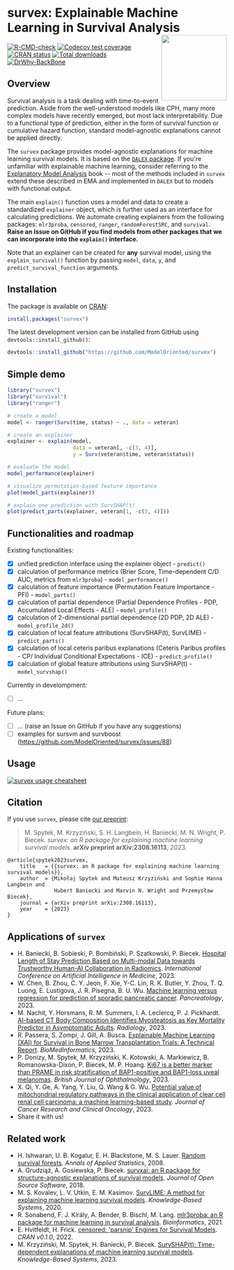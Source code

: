 # survex: Explainable Machine Learning in Survival Analysis <img src="man/figures/survex.png" align="right" width="150px"/>

[![R-CMD-check](https://github.com/ModelOriented/survex/actions/workflows/R-CMD-check.yaml/badge.svg)](https://github.com/ModelOriented/survex/actions/workflows/R-CMD-check.yaml)
[![Codecov test coverage](https://codecov.io/gh/ModelOriented/survex/branch/main/graph/badge.svg)](https://app.codecov.io/gh/ModelOriented/survex?branch=main)
[![CRAN status](https://www.r-pkg.org/badges/version/survex)](https://cran.r-project.org/package=survex)
[![Total downloads](https://cranlogs.r-pkg.org/badges/grand-total/survex?color=orange)](https://cranlogs.r-pkg.org/badges/grand-total/survex)
[![DrWhy-BackBone](https://img.shields.io/badge/DrWhy-BackBone-373589)](http://drwhy.ai/#BackBone)


## Overview 

Survival analysis is a task dealing with time-to-event prediction. Aside from the well-understood models like CPH, many more complex models have recently emerged, but most lack interpretability. Due to a functional type of prediction, either in the form of survival function or cumulative hazard function, standard model-agnostic explanations cannot be applied directly.

The `survex` package provides model-agnostic explanations for machine learning survival models. It is based on the [`DALEX` package](https://github.com/ModelOriented/DALEX). If you're unfamiliar with explainable machine learning, consider referring to the [Explanatory Model Analysis](https://ema.drwhy.ai) book -- most of the methods included in `survex` extend these described in EMA and implemented in `DALEX` but to models with functional output. 

The main `explain()` function uses a model and data to create a standardized `explainer` object, which is further used as an interface for calculating predictions. We automate creating explainers from the following packages: `mlr3proba`, `censored`, `ranger`, `randomForestSRC`, and `survival`. **Raise an Issue on GitHub if you find models from other packages that we can incorporate into the `explain()` interface.**

Note that an explainer can be created for **any** survival model, using the `explain_survival()` function by passing `model`, `data`, `y`, and `predict_survival_function` arguments.


## Installation

The package is available on [CRAN](https://cran.r-project.org/package=survex):

```r
install.packages("survex")
```

The latest development version can be installed from GitHub using `devtools::install_github()`:

```r
devtools::install_github("https://github.com/ModelOriented/survex")
```

## Simple demo

```r
library("survex")
library("survival")
library("ranger")

# create a model
model <- ranger(Surv(time, status) ~ ., data = veteran)

# create an explainer
explainer <- explain(model, 
                     data = veteran[, -c(3, 4)],
                     y = Surv(veteran$time, veteran$status))

# evaluate the model
model_performance(explainer)

# visualize permutation-based feature importance
plot(model_parts(explainer))

# explain one prediction with SurvSHAP(t)
plot(predict_parts(explainer, veteran[1, -c(3, 4)]))
```

## Functionalities and roadmap

Existing functionalities:
- [x] unified prediction interface using the explainer object - `predict()`
- [x] calculation of performance metrics (Brier Score, Time-dependent C/D AUC, metrics from `mlr3proba`) - `model_performance()`
- [x] calculation of feature importance (Permutation Feature Importance - PFI) - `model_parts()`
- [x] calculation of partial dependence (Partial Dependence Profiles - PDP, Accumulated Local Effects - ALE) - `model_profile()`
- [x] calculation of 2-dimensional partial dependence (2D PDP, 2D ALE) - `model_profile_2d()`
- [x] calculation of local feature attributions (SurvSHAP(t), SurvLIME) - `predict_parts()`
- [x] calculation of local ceteris paribus explanations (Ceteris Paribus profiles - CP/ Individual Conditional Expectations - ICE) - `predict_profile()`
- [x] calculation of global feature attributions using SurvSHAP(t) - `model_survshap()`

Currently in develompment:
- [ ] ...

Future plans:
- [ ] ... (raise an Issue on GitHub if you have any suggestions)
- [ ] examples for sursvm and survboost (https://github.com/ModelOriented/survex/issues/88)

## Usage

[![`survex` usage cheatsheet](man/figures/cheatsheet.png)](https://github.com/ModelOriented/survex/blob/main/misc/cheatsheet.pdf)


## Citation

If you use `survex`, please cite [our preprint](https://arxiv.org/abs/2308.16113):

> M. Spytek, M. Krzyziński, S. H. Langbein, H. Baniecki, M. N. Wright, P. Biecek. *survex: an R package for explaining machine learning survival models*. **arXiv preprint arXiv:2308.16113**, 2023.

```
@article{spytek2023survex,
    title   = {{survex: an R package for explaining machine learning survival models}},
    author  = {Mikołaj Spytek and Mateusz Krzyziński and Sophie Hanna Langbein and
               Hubert Baniecki and Marvin N. Wright and Przemysław Biecek},
    journal = {arXiv preprint arXiv:2308.16113},
    year    = {2023}
}
```

## Applications of `survex`

- H. Baniecki, B. Sobieski, P. Bombiński, P. Szatkowski, P. Biecek. [Hospital Length of Stay Prediction Based on Multi-modal Data towards Trustworthy Human-AI Collaboration in Radiomics](https://arxiv.org/abs/2303.09817). *International Conference on Artificial Intelligence in Medicine*, 2023.
- W. Chen, B. Zhou, C. Y. Jeon, F. Xie, Y-C. Lin, R. K. Butler, Y. Zhou, T. Q. Luong, E. Lustigova, J. R. Pisegna, B. U. Wu. [Machine learning versus regression for prediction of sporadic pancreatic cancer](https://doi.org/10.1016/j.pan.2023.04.009). *Pancreatology*, 2023.
- M. Nachit, Y. Horsmans, R. M. Summers, I. A. Leclercq, P. J. Pickhardt. [AI-based CT Body Composition Identifies Myosteatosis as Key Mortality Predictor in Asymptomatic Adults](https://doi.org/10.1148/radiol.222008). *Radiology*, 2023.
- R. Passera, S. Zompi, J. Gill, A. Busca. [Explainable Machine Learning (XAI) for Survival in Bone Marrow Transplantation Trials: A Technical Report](https://doi.org/10.3390/biomedinformatics3030048). *BioMedInformatics*, 2023.
- P. Donizy, M. Spytek, M. Krzyziński, K. Kotowski, A. Markiewicz, B. Romanowska-Dixon, P. Biecek, M. P. Hoang. [Ki67 is a better marker than PRAME in risk stratification of BAP1-positive and BAP1-loss uveal melanomas](http://dx.doi.org/10.1136/bjo-2023-323816). *British Journal of Ophthalmology*, 2023.
- X. Qi, Y. Ge, A. Yang, Y. Liu, Q. Wang & G. Wu. [Potential value of mitochondrial regulatory pathways in the clinical application of clear cell renal cell carcinoma: a machine learning-based study](https://doi.org/10.1007/s00432-023-05393-8). *Journal of Cancer Research and Clinical Oncology*, 2023.
- Share it with us!

## Related work

- H. Ishwaran, U. B. Kogalur, E. H. Blackstone, M. S. Lauer. [Random survival forests](https://doi.org/10.1214/08-AOAS169). *Annals of Applied Statistics*, 2008.
- A. Grudziąż, A. Gosiewska, P. Biecek. [survxai: an R package for structure-agnostic explanations of survival models](https://doi.org/10.21105/joss.00961). *Journal of Open Source Software*, 2018.
- M. S. Kovalev, L. V. Utkin, E. M. Kasimov. [SurvLIME: A method for explaining machine learning survival models](https://doi.org/10.1016/j.knosys.2020.106164). *Knowledge-Based Systems*, 2020.
- R. Sonabend, F. J. Király, A. Bender, B. Bischl, M. Lang. [mlr3proba: an R package for machine learning in survival analysis](https://doi.org/10.1093/bioinformatics/btab039). *Bioinformatics*, 2021.
- E. Hvitfeldt, H. Frick. [censored: 'parsnip' Engines for Survival Models](https://github.com/tidymodels/censored). *CRAN v0.1.0*, 2022.
- M. Krzyziński, M. Spytek, H. Baniecki, P. Biecek. [SurvSHAP(t): Time-dependent explanations of machine learning survival models](https://doi.org/10.1016/j.knosys.2022.110234). *Knowledge-Based Systems*, 2023.
